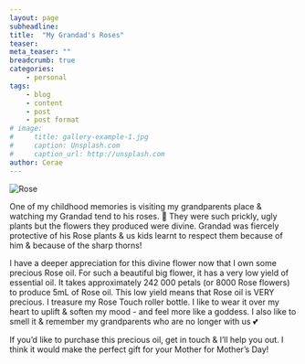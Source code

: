 ```yaml
---
layout: page
subheadline: 
title:  "My Grandad's Roses"
teaser: 
meta_teaser: ""
breadcrumb: true
categories:
    - personal
tags:
    - blog
    - content
    - post
    - post format
# image:
#     title: gallery-example-1.jpg
#     caption: Unsplash.com
#     caption_url: http://unsplash.com
author: Cerae
---
```


<img src="/images/Rose.jpg" alt="Rose">

One of my childhood memories is visiting my grandparents place & watching my Grandad tend to his roses. 🌹 They were such prickly, ugly plants but the flowers they produced were divine. Grandad was fiercely protective of his Rose plants & us kids learnt to respect them because of him & because of the sharp thorns!

I have a deeper appreciation for this divine flower now that I own some precious Rose oil. For such a beautiful big flower, it has a very low yield of essential oil. It takes approximately 242 000 petals (or 8000 Rose flowers) to produce 5mL of Rose oil. This low yield means that Rose oil is VERY precious. I treasure my Rose Touch roller bottle. I like to wear it over my heart to uplift & soften my mood - and feel more like a goddess. I also like to smell it & remember my grandparents who are no longer with us 💕

If you’d like to purchase this precious oil, get in touch & I’ll help you out. I think it would make the perfect gift for your Mother for Mother’s Day!
